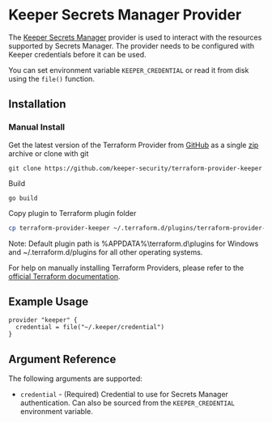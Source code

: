 # Keeper Secrets Manager Provider

The [Keeper Secrets Manager](https://docs.keeper.io/secrets-manager/) provider is used to interact with the
resources supported by Secrets Manager. The provider needs to be configured with Keeper credentials before it can be used.

You can set environment variable `KEEPER_CREDENTIAL` or read it from disk using the `file()` function.

## Installation

### Manual Install

Get the latest version of the Terraform Provider from [GitHub](https://github.com/keeper-security/terraform-provider-keeper) as a single [zip](https://github.com/Keeper-Security/terraform-provider-keeper/releases) archive or clone with git
```git
git clone https://github.com/keeper-security/terraform-provider-keeper
```
Build
```
go build
```
Copy plugin to Terraform plugin folder
```bash
cp terraform-provider-keeper ~/.terraform.d/plugins/terraform-provider-keeper_v0.1.0
```
Note: Default plugin path is %APPDATA%\terraform.d\plugins for Windows and ~/.terraform.d/plugins for all other operating systems.

For help on manually installing Terraform Providers, please refer to the [official Terraform documentation](https://www.terraform.io/docs/configuration/providers.html#third-party-plugins).

## Example Usage

```hcl
provider "keeper" {
  credential = file("~/.keeper/credential")
}
```

## Argument Reference

The following arguments are supported:

* `credential` - (Required) Credential to use for Secrets Manager authentication. Can also be sourced from the `KEEPER_CREDENTIAL` environment variable.
